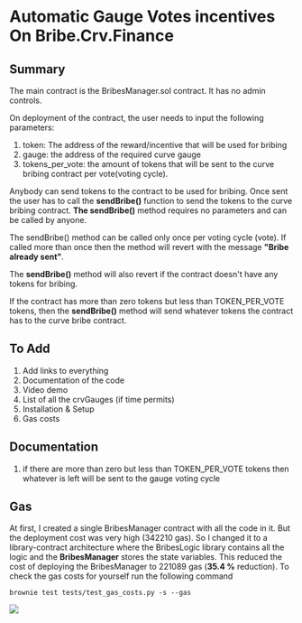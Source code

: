 # Automatic Gauge Votes incentives On Bribe.Crv.Finance

## Summary
The main contract is the BribesManager.sol contract. It has no admin controls.

On deployment of the contract, the user needs to input the following parameters:
 1. <italic>token</italic>: The address of the reward/incentive that will be used for bribing
 2. <italic>gauge</italic>: the address of the required curve gauge
 3. <italic>tokens_per_vote</italic>: the amount of tokens that will be sent to the curve bribing contract per vote(voting cycle).

 Anybody can send tokens to the contract to be used for bribing.
 Once sent the user has to call the <strong>sendBribe()</strong> function to send the tokens to the curve bribing contract. <strong>The sendBribe()</strong> method requires no parameters and can be called by anyone.

 The sendBribe() method can be called only once per voting cycle (vote). If called more than once then the method will revert with the message <strong>"Bribe already sent"</strong>. 

 The <strong>sendBribe()</strong> method will also revert if the contract doesn't have any tokens for bribing.

 If the contract has more than zero tokens but less than TOKEN_PER_VOTE tokens, then the <strong>sendBribe()</strong> method will send whatever tokens the contract has to the curve bribe contract.


## To Add
1. Add links to everything
2. Documentation of the code
3. Video demo
4. List of all the crvGauges (if time permits)
5. Installation & Setup
6. Gas costs


## Documentation
1. if there are more than zero but less than TOKEN_PER_VOTE tokens then whatever is left will be sent to the gauge voting cycle

## Gas 
At first, I created a single BribesManager contract with all the code in it. But the deployment cost was very high (342210 gas). So I changed it to a library-contract architecture where the <strogn>BribesLogic</strong> library contains all the logic and the <strong>BribesManager</strong> stores the state variables. This reduced the cost of deploying the BribesManager to 221089 gas (<strong>35.4 %</strong> reduction). To check the gas costs for yourself run the following command
```
brownie test tests/test_gas_costs.py -s --gas
```
<img src="https://user-images.githubusercontent.com/47485188/145599353-1e8b27fd-198c-4701-a05b-a40adc2ac3ea.png"> </img>